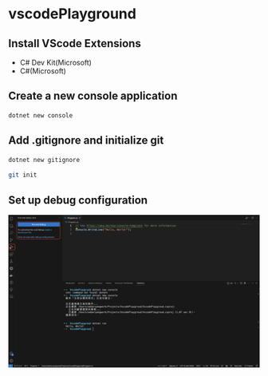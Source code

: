 # vscodePlayground
## Install VScode Extensions
- C# Dev Kit(Microsoft)
- C#(Microsoft)
## Create a new console application
```bash
dotnet new console
```
## Add .gitignore and initialize git
```bash
dotnet new gitignore
```

```bash
git init
```

## Set up debug configuration
![alt text](<截圖 2024-02-21 08.43.16.png>)